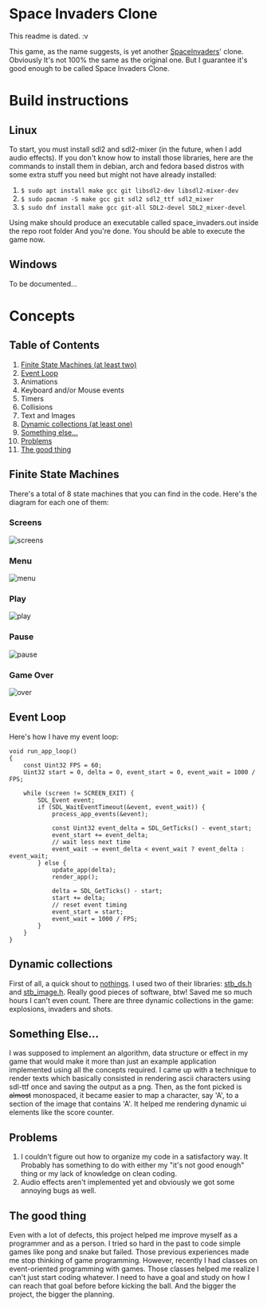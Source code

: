 # Space Invaders Clone

This readme is dated. :v

This game, as the name suggests, is yet another
[SpaceInvaders](https://en.wikipedia.org/wiki/Space_Invaders)' clone.
Obviously It's not 100% the same as the original one.
But I guarantee it's good enough to be called Space Invaders Clone.

# Build instructions
## Linux

To start, you must install sdl2 and sdl2-mixer (in the future, when I add audio effects).
If you don't know how to install those libraries, here are the commands to install them in debian,
arch and fedora based distros with some extra stuff you need but might not have already installed:

1. `$ sudo apt install make gcc git libsdl2-dev libsdl2-mixer-dev`
2. `$ sudo pacman -S make gcc git sdl2 sdl2_ttf sdl2_mixer`
3. `$ sudo dnf install make gcc git-all SDL2-devel SDL2_mixer-devel`

Using make should produce an executable called space_invaders.out inside the repo root folder
And you're done. You should be able to execute the game now.

## Windows

To be documented...

# Concepts
## Table of Contents

1.  [Finite State Machines (at least two)](#finite-state-machines)
2.  [Event Loop](#event-loop)
3.  Animations
4.  Keyboard and/or Mouse events
5.  Timers
6.  Collisions
7.  Text and Images
8.  [Dynamic collections (at least one)](#dynamic-collections)
9.  [Something else...](#something-else)
10. [Problems](#problems)
11. [The good thing](#the-good-thing)

## Finite State Machines

There's a total of 8 state machines that you can find in the code.
Here's the diagram for each one of them:

### Screens
![screens](readme/fsm/screens.png "screens")
### Menu
![menu](readme/fsm/menu.png "menu")
### Play
![play](readme/fsm/play.png "play")
### Pause
![pause](readme/fsm/pause.png "pause")
### Game Over
![over](readme/fsm/over.png "over")

## Event Loop

Here's how I have my event loop:
```
void run_app_loop()
{
    const Uint32 FPS = 60;
    Uint32 start = 0, delta = 0, event_start = 0, event_wait = 1000 / FPS;

    while (screen != SCREEN_EXIT) {
        SDL_Event event;
        if (SDL_WaitEventTimeout(&event, event_wait)) {
            process_app_events(&event);

            const Uint32 event_delta = SDL_GetTicks() - event_start;
            event_start += event_delta;
            // wait less next time
            event_wait -= event_delta < event_wait ? event_delta : event_wait;
        } else {
            update_app(delta);
            render_app();
        
            delta = SDL_GetTicks() - start;
            start += delta;
            // reset event timing
            event_start = start;
            event_wait = 1000 / FPS;
        }
    }
}
```

## Dynamic collections

First of all, a quick shout to [nothings](https://github.com/nothings).
I used two of their libraries: [stb_ds.h](https://github.com/nothings/stb/blob/master/stb_ds.h)
and [stb_image.h](https://github.com/nothings/stb/blob/master/stb_image.h).
Really good pieces of software, btw! Saved me so much hours I can't even count.
There are three dynamic collections in the game: explosions, invaders and shots.

## Something Else...

I was supposed to implement an algorithm, data structure or effect in my game
that would make it more than just an example application implemented using all the concepts required.
I came up with a technique to render texts which basically consisted in rendering ascii characters
using sdl-ttf once and saving the output as a png. Then, as the font picked is ~~almost~~ monospaced,
it became easier to map a character, say 'A', to a section of the image that contains 'A'.
It helped me rendering dynamic ui elements like the score counter.

## Problems

1. I couldn't figure out how to organize my code in a satisfactory way.
It Probably has something to do with either my "it's not good enough" thing or my lack of knowledge on clean coding.
2. Audio effects aren't implemented yet and obviously we got some annoying bugs as well.

## The good thing

Even with a lot of defects, this project helped me improve myself as a programmer and as a person.
I tried so hard in the past to code simple games like pong and snake but failed. Those previous experiences
made me stop thinking of game programming. However, recently I had classes on event-oriented programming with games.
Those classes helped me realize I can't just start coding whatever. I need to have a goal and study on how I can
reach that goal before before kicking the ball. And the bigger the project, the bigger the planning.
